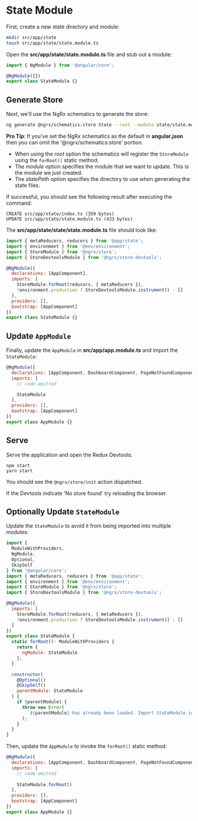 # State Module

First, create a new state directory and module:

```bash
mkdir src/app/state
touch src/app/state/state.module.ts
```

Open the **src/app/state/state.module.ts** file and stub out a module:

```javascript
import { NgModule } from '@angular/core';

@NgModule({})
export class StateModule {}
```

## Generate Store

Next, we'll use the NgRx schematics to generate the store:

```bash
ng generate @ngrx/schematics:store State --root --module state/state.module.ts --statePath state
```

**Pro Tip**: If you've set the NgRx schematics as the default in **angular.json** then you can omit the '@ngrx/schematics:store' portion.

* When using the *root* option the schematics will register the `StoreModule` using the `forRoot()` static method.
* The *module* option specifies the module that we want to update. This is the module we just created.
* The *statePath* option specifies the directory to use when generating the state files.

If successful, you should see the following result after executing the command:

```
CREATE src/app/state/index.ts (359 bytes)
UPDATE src/app/state/state.module.ts (433 bytes)
```

The **src/app/state/state/state.module.ts** file should look like:

```javascript
import { metaReducers, reducers } from '@app/state';
import { environment } from '@env/environment';
import { StoreModule } from '@ngrx/store';
import { StoreDevtoolsModule } from '@ngrx/store-devtools';

@NgModule({
  declarations: [AppComponent],
  imports: [
    StoreModule.forRoot(reducers, { metaReducers }),
    !environment.production ? StoreDevtoolsModule.instrument() : []
  ],
  providers: [],
  bootstrap: [AppComponent]
})
export class StateModule {}
```

## Update `AppModule`

Finally, update the `AppModule` in **src/app/app.module.ts** and import the `StateModule`:

```javascript
@NgModule({
  declarations: [AppComponent, DashboardComponent, PageNotFoundComponent],
  imports: [
    // code omitted

    StateModule
  ],
  providers: [],
  bootstrap: [AppComponent]
})
export class AppModule {}
```

## Serve

Serve the application and open the Redux Devtools:

```
npm start
yarn start
```

You should see the `@ngrx/store/init` action dispatched.

If the Devtools indicate 'No store found' try reloading the browser.

## Optionally Update `StateModule`

Update the `StateModule` to avoid it from being imported into multiple modules:

```javascript
import {
  ModuleWithProviders,
  NgModule,
  Optional,
  SkipSelf
} from '@angular/core';
import { metaReducers, reducers } from '@app/state';
import { environment } from '@env/environment';
import { StoreModule } from '@ngrx/store';
import { StoreDevtoolsModule } from '@ngrx/store-devtools';

@NgModule({
  imports: [
    StoreModule.forRoot(reducers, { metaReducers }),
    !environment.production ? StoreDevtoolsModule.instrument() : []
  ]
})
export class StateModule {
  static forRoot(): ModuleWithProviders {
    return {
      ngModule: StateModule
    };
  }

  constructor(
    @Optional()
    @SkipSelf()
    parentModule: StateModule
  ) {
    if (parentModule) {
      throw new Error(
        `${parentModule} has already been loaded. Import StateModule in the AppModule only.`
      );
    }
  }
}
```

Then, update the `AppModule` to invoke the `forRoot()` static method:

```javascript
@NgModule({
  declarations: [AppComponent, DashboardComponent, PageNotFoundComponent],
  imports: [
    // code omitted
    
    StateModule.forRoot()
  ],
  providers: [],
  bootstrap: [AppComponent]
})
export class AppModule {}
```